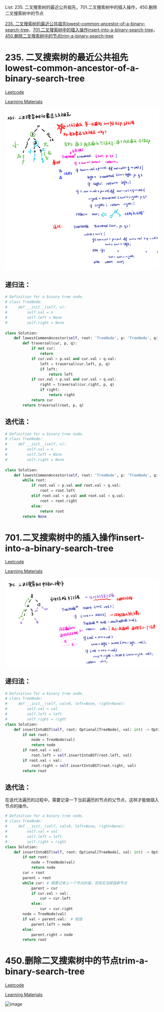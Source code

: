 List: 235. 二叉搜索树的最近公共祖先，701.二叉搜索树中的插入操作，450.删除二叉搜索树中的节点

[235. 二叉搜索树的最近公共祖先lowest-common-ancestor-of-a-binary-search-tree](#01)，[701.二叉搜索树中的插入操作insert-into-a-binary-search-tree](#02)，[450.删除二叉搜索树中的节点trim-a-binary-search-tree](#03)

# <span id="01">235. 二叉搜索树的最近公共祖先lowest-common-ancestor-of-a-binary-search-tree</span>

[Leetcode](https://leetcode.cn/problems/lowest-common-ancestor-of-a-binary-search-tree/description/) 

[Learning Materials](https://programmercarl.com/0235.%E4%BA%8C%E5%8F%89%E6%90%9C%E7%B4%A2%E6%A0%91%E7%9A%84%E6%9C%80%E8%BF%91%E5%85%AC%E5%85%B1%E7%A5%96%E5%85%88.html)

![image](../images/235-lowest-common-ancestor-of-a-binary-search-tree.png)

## 递归法：

```python
# Definition for a binary tree node.
# class TreeNode:
#     def __init__(self, x):
#         self.val = x
#         self.left = None
#         self.right = None

class Solution:
    def lowestCommonAncestor(self, root: 'TreeNode', p: 'TreeNode', q: 'TreeNode') -> 'TreeNode':
        def traversal(cur, p, q):
            if not cur:
                return
            if cur.val > p.val and cur.val > q.val:
                left = traversal(cur.left, p, q) 
                if left:
                    return left
            if cur.val < p.val and cur.val < q.val:
                right = traversal(cur.right, p, q)
                if right:
                    return right
            return cur
        return traversal(root, p, q)
```

## 迭代法：

```python
# Definition for a binary tree node.
# class TreeNode:
#     def __init__(self, x):
#         self.val = x
#         self.left = None
#         self.right = None

class Solution:
    def lowestCommonAncestor(self, root: 'TreeNode', p: 'TreeNode', q: 'TreeNode') -> 'TreeNode':
        while root:
            if root.val > p.val and root.val > q.val:
                root = root.left
            elif root.val < p.val and root.val < q.val:
                root = root.right
            else:
                return root
        return None
```

# <span id="02">701.二叉搜索树中的插入操作insert-into-a-binary-search-tree</span>

[Leetcode](https://leetcode.cn/problems/insert-into-a-binary-search-tree/description/) 

[Learning Materials](https://programmercarl.com/0701.%E4%BA%8C%E5%8F%89%E6%90%9C%E7%B4%A2%E6%A0%91%E4%B8%AD%E7%9A%84%E6%8F%92%E5%85%A5%E6%93%8D%E4%BD%9C.html#%E7%AE%97%E6%B3%95%E5%85%AC%E5%BC%80%E8%AF%BE)

![image](../images/701-insert-into-a-binary-search-tree.png)

## 递归法：

```python
# Definition for a binary tree node.
# class TreeNode:
#     def __init__(self, val=0, left=None, right=None):
#         self.val = val
#         self.left = left
#         self.right = right
class Solution:
    def insertIntoBST(self, root: Optional[TreeNode], val: int) -> Optional[TreeNode]:
        if not root:
            node = TreeNode(val)
            return node
        if root.val > val:
            root.left = self.insertIntoBST(root.left, val)
        if root.val < val:
            root.right = self.insertIntoBST(root.right, val)
        return root
```

## 迭代法：

在迭代法遍历的过程中，需要记录一下当前遍历的节点的父节点，这样才能做插入节点的操作。

```python
# Definition for a binary tree node.
# class TreeNode:
#     def __init__(self, val=0, left=None, right=None):
#         self.val = val
#         self.left = left
#         self.right = right
class Solution:
    def insertIntoBST(self, root: Optional[TreeNode], val: int) -> Optional[TreeNode]:
        if not root:
            node = TreeNode(val)
            return node
        cur = root
        parent = root
        while cur: # 需要记录上一个节点的值，否则无法赋值新节点
            parent = cur
            if cur.val > val:
                cur = cur.left
            else:
                cur = cur.right
        node = TreeNode(val)
        if val < parent.val:  # 赋值
            parent.left = node
        else:
            parent.right = node
        return root
```


# <span id="03">450.删除二叉搜索树中的节点trim-a-binary-search-tree</span>

[Leetcode](https://leetcode.cn/problems/trim-a-binary-search-tree/) 

[Learning Materials](https://programmercarl.com/0450.%E5%88%A0%E9%99%A4%E4%BA%8C%E5%8F%89%E6%90%9C%E7%B4%A2%E6%A0%91%E4%B8%AD%E7%9A%84%E8%8A%82%E7%82%B9.html#%E7%AE%97%E6%B3%95%E5%85%AC%E5%BC%80%E8%AF%BE)

![image](../images/450-trim-a-binary-search-tree.png)


